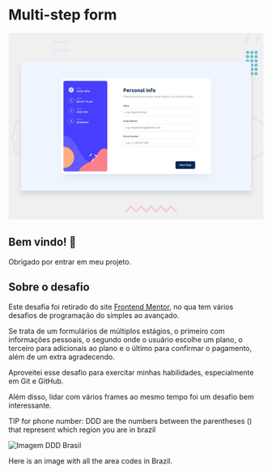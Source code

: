 # Multi-step form

![Design preview for the Multi-step form coding challenge](./design/desktop-preview.jpg)

## Bem vindo! 👋

Obrigado por entrar em meu projeto.

## Sobre o desafio

Este desafia foi retirado do site [Frontend Mentor](https://www.frontendmentor.io), no qua tem vários desafios de programação do simples ao avançado.

Se trata de um formulários de múltiplos estágios, o primeiro com informações pessoais, o segundo onde o usuário escolhe um plano, o terceiro para adicionais ao plano e o último para confirmar o pagamento, além de um extra agradecendo.

Aproveitei esse desafio para exercitar minhas habilidades, especialmente em Git e GitHub.

Além disso, lidar com vários frames ao mesmo tempo foi um desafio bem interessante.

TIP for phone number: DDD are the numbers between the parentheses () that represent which region you are in brazil

![Imagem DDD Brasil](https://upload.wikimedia.org/wikipedia/commons/thumb/5/5a/Mapa_do_Brasil_por_código_DDD.svg/649px-Mapa_do_Brasil_por_código_DDD.svg.png)

Here is an image with all the area codes in Brazil.
